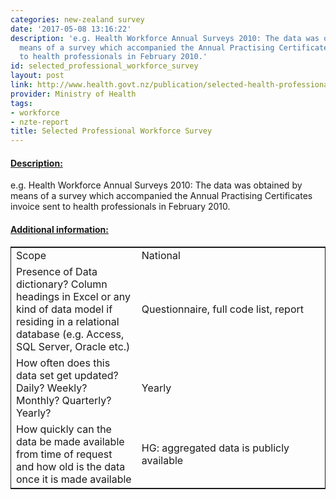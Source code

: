 ```yaml
---
categories: new-zealand survey
date: '2017-05-08 13:16:22'
description: 'e.g. Health Workforce Annual Surveys 2010: The data was obtained by
  means of a survey which accompanied the Annual Practising Certificates invoice sent
  to health professionals in February 2010.'
id: selected_professional_workforce_survey
layout: post
link: http://www.health.govt.nz/publication/selected-health-professional-workforce-new-zealand
provider: Ministry of Health
tags:
- workforce
- nzte-report
title: Selected Professional Workforce Survey
---
```



 <h4> <u>Description:</u> </h4>
e.g. Health Workforce Annual Surveys 2010: The data was obtained by means of a survey which accompanied the Annual Practising Certificates invoice sent to health professionals in February 2010.
 <h4> <u>Additional information:</u> </h4>
 <table style="border: 1px solid">
 <tr> <td width="40%">Scope</td> <td>National</td> </tr>
 <tr> <td width="40%">Presence of Data dictionary? Column headings in Excel or any kind of data model if residing in a relational database (e.g. Access, SQL Server, Oracle etc.) </td> <td>Questionnaire, full code list, report</td> </tr>
 <tr> <td width="40%">How often does this data set get updated? Daily? Weekly? Monthly? Quarterly? Yearly?</td> <td>Yearly</td> </tr>
 <tr> <td width="40%">How quickly can the data be made available from time of request and how old is the data once it is made available</td> <td>HG: aggregated data is publicly available</td> </tr>
 </table>